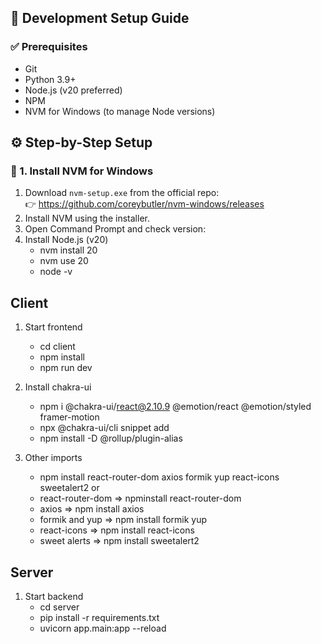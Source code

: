 ## 🧰 Development Setup Guide

### ✅ Prerequisites

- Git
- Python 3.9+
- Node.js (v20 preferred)
- NPM
- NVM for Windows (to manage Node versions)

## ⚙️ Step-by-Step Setup

### 🧱 1. Install NVM for Windows

1. Download `nvm-setup.exe` from the official repo:  
   👉 https://github.com/coreybutler/nvm-windows/releases
2. Install NVM using the installer.
3. Open Command Prompt and check version:
4. Install Node.js (v20)
    - nvm install 20
    - nvm use 20
    - node -v

## Client

1. Start frontend
    - cd client
    - npm install
    - npm run dev

2. Install chakra-ui
    - npm i @chakra-ui/react@2.10.9 @emotion/react @emotion/styled framer-motion
    - npx @chakra-ui/cli snippet add
    - npm install -D @rollup/plugin-alias

3. Other imports
    - npm install react-router-dom axios formik yup react-icons sweetalert2 
    or
    - react-router-dom => npminstall react-router-dom
    - axios => npm install axios
    - formik and yup => npm install formik yup
    - react-icons => npm install react-icons
    - sweet alerts => npm install sweetalert2

## Server

1. Start backend
    - cd server
    - pip install -r requirements.txt
    - uvicorn app.main:app --reload


